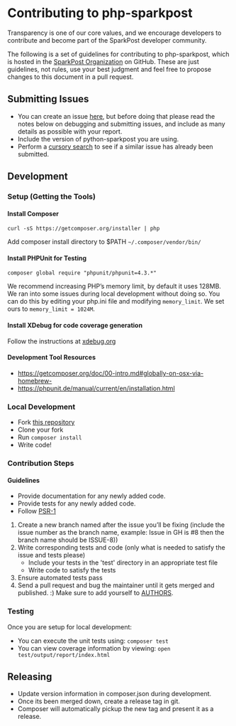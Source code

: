 # Contributing to php-sparkpost
Transparency is one of our core values, and we encourage developers to contribute and become part of the SparkPost developer community.

The following is a set of guidelines for contributing to php-sparkpost,
which is hosted in the [SparkPost Organization](https://github.com/sparkpost) on GitHub.
These are just guidelines, not rules, use your best judgment and feel free to
propose changes to this document in a pull request.

## Submitting Issues
* You can create an issue [here](https://github.com/sparkpost/php-sparkpost/issues/new), but
  before doing that please read the notes below on debugging and submitting issues,
  and include as many details as possible with your report.
* Include the version of python-sparkpost you are using.
* Perform a [cursory search](https://github.com/issues?utf8=%E2%9C%93&q=is%3Aissue+user%3Asparkpost+repo%3Aphp-sparkpost)
  to see if a similar issue has already been submitted.

## Development

### Setup (Getting the Tools)
#### Install Composer
```
curl -sS https://getcomposer.org/installer | php
```

Add composer install directory to $PATH `~/.composer/vendor/bin/`

#### Install PHPUnit for Testing
```
composer global require "phpunit/phpunit=4.3.*"
```

We recommend increasing PHP’s memory limit, by default it uses 128MB.  We ran into some issues during local development without doing so.  You can do this by editing your php.ini file and modifying `memory_limit`.  We set ours to `memory_limit = 1024M`.

#### Install XDebug for code coverage generation
Follow the instructions at [xdebug.org](http://xdebug.org/wizard.php)

#### Development Tool Resources
* https://getcomposer.org/doc/00-intro.md#globally-on-osx-via-homebrew-
* https://phpunit.de/manual/current/en/installation.html

### Local Development
* Fork [this repository](http://github.com/SparkPost/php-sparkpost)
* Clone your fork
* Run `composer install`
* Write code!

### Contribution Steps

#### Guidelines

- Provide documentation for any newly added code.
- Provide tests for any newly added code.
- Follow [PSR-1](http://www.php-fig.org/psr/psr-1/)

1. Create a new branch named after the issue you’ll be fixing (include the issue number as the branch name, example: Issue in GH is #8 then the branch name should be ISSUE-8))
2. Write corresponding tests and code (only what is needed to satisfy the issue and tests please)
    * Include your tests in the 'test' directory in an appropriate test file
    * Write code to satisfy the tests
3. Ensure automated tests pass
4. Send a pull request and bug the maintainer until it gets merged and published. :) Make sure to add yourself to [AUTHORS](https://github.com/SparkPost/php-sparkpost/blob/master/AUTHORS.md).


### Testing
Once you are setup for local development:
* You can execute the unit tests using: `composer test`
* You can view coverage information by viewing: `open test/output/report/index.html`

## Releasing

* Update version information in composer.json during development.
* Once its been merged down, create a release tag in git.
* Composer will automatically pickup the new tag and present it as a release.

